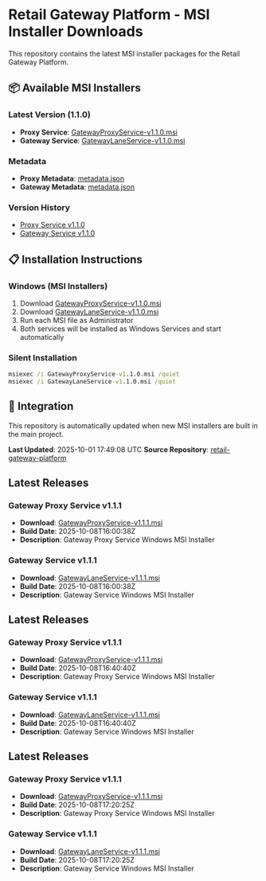 # Retail Gateway Platform - MSI Installer Downloads

This repository contains the latest MSI installer packages for the Retail Gateway Platform.

## 📦 Available MSI Installers

### Latest Version (1.1.0)
- **Proxy Service**: [GatewayProxyService-v1.1.0.msi](proxy-service/latest/GatewayProxyService-v1.1.0.msi)
- **Gateway Service**: [GatewayLaneService-v1.1.0.msi](gateway-service/latest/GatewayLaneService-v1.1.0.msi)

### Metadata
- **Proxy Metadata**: [metadata.json](proxy-service/latest/metadata.json)
- **Gateway Metadata**: [metadata.json](gateway-service/latest/metadata.json)

### Version History
- [Proxy Service v1.1.0](proxy-service/1.1.0/)
- [Gateway Service v1.1.0](gateway-service/1.1.0/)

## 📋 Installation Instructions

### Windows (MSI Installers)
1. Download [GatewayProxyService-v1.1.0.msi](proxy-service/latest/GatewayProxyService-v1.1.0.msi)
2. Download [GatewayLaneService-v1.1.0.msi](gateway-service/latest/GatewayLaneService-v1.1.0.msi)
3. Run each MSI file as Administrator
4. Both services will be installed as Windows Services and start automatically

### Silent Installation
```cmd
msiexec /i GatewayProxyService-v1.1.0.msi /quiet
msiexec /i GatewayLaneService-v1.1.0.msi /quiet
```

## 🔗 Integration

This repository is automatically updated when new MSI installers are built in the main project.

**Last Updated**: 2025-10-01 17:49:08 UTC
**Source Repository**: [retail-gateway-platform](https://github.com/sweet-spoter/retail-gateway-platform)

## Latest Releases

### Gateway Proxy Service v1.1.1
- **Download**: [GatewayProxyService-v1.1.1.msi](proxy-service/1.1.1/GatewayProxyService-v1.1.1.msi)
- **Build Date**: 2025-10-08T16:00:38Z
- **Description**: Gateway Proxy Service Windows MSI Installer

### Gateway Service v1.1.1
- **Download**: [GatewayLaneService-v1.1.1.msi](gateway-service/1.1.1/GatewayLaneService-v1.1.1.msi)
- **Build Date**: 2025-10-08T16:00:38Z
- **Description**: Gateway Service Windows MSI Installer


## Latest Releases

### Gateway Proxy Service v1.1.1
- **Download**: [GatewayProxyService-v1.1.1.msi](proxy-service/1.1.1/GatewayProxyService-v1.1.1.msi)
- **Build Date**: 2025-10-08T16:40:40Z
- **Description**: Gateway Proxy Service Windows MSI Installer

### Gateway Service v1.1.1
- **Download**: [GatewayLaneService-v1.1.1.msi](gateway-service/1.1.1/GatewayLaneService-v1.1.1.msi)
- **Build Date**: 2025-10-08T16:40:40Z
- **Description**: Gateway Service Windows MSI Installer


## Latest Releases

### Gateway Proxy Service v1.1.1
- **Download**: [GatewayProxyService-v1.1.1.msi](proxy-service/1.1.1/GatewayProxyService-v1.1.1.msi)
- **Build Date**: 2025-10-08T17:20:25Z
- **Description**: Gateway Proxy Service Windows MSI Installer

### Gateway Service v1.1.1
- **Download**: [GatewayLaneService-v1.1.1.msi](gateway-service/1.1.1/GatewayLaneService-v1.1.1.msi)
- **Build Date**: 2025-10-08T17:20:25Z
- **Description**: Gateway Service Windows MSI Installer

